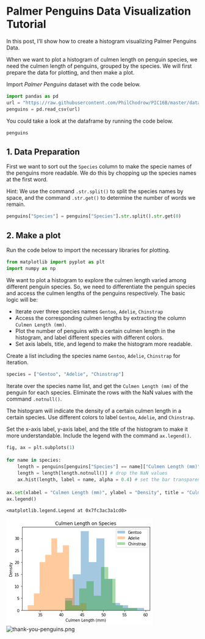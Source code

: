 # Palmer Penguins Data Visualization Tutorial

In this post, I’ll show how to create a histogram visualizing Palmer Penguins Data.

When we want to plot a histogram of culmen length on penguin species, we need the culmen length of penguins, grouped by the species. We will first prepare the data for plotting, and then make a plot.

Import *Palmer Penguins* dataset with the code below. 


```python
import pandas as pd
url = "https://raw.githubusercontent.com/PhilChodrow/PIC16B/master/datasets/palmer_penguins.csv"
penguins = pd.read_csv(url)
```

You could take a look at the dataframe by running the code below.


```python
penguins
```

## 1. Data Preparation
First we want to sort out the `Species` column to make the specie names of the penguins more readable. We do this by chopping up the species names at the first word.

Hint: We use the command `.str.split()` to split the species names by space, and the command `.str.get()` to determine the number of words we remain.


```python
penguins["Species"] = penguins["Species"].str.split().str.get(0)
```

## 2. Make a plot

Run the code below to import the necessary libraries for plotting.


```python
from matplotlib import pyplot as plt
import numpy as np
```

We want to plot a histogram to explore the culmen length varied among different penguin species. So, we need to differentiate the penguin species and access the culmen lengths of the penguins respectively. The basic logic will be:

* Iterate over three species names `Gentoo`, `Adelie`, `Chinstrap`
* Access the corresponding culmen lengths by extracting the column `Culmen Length (mm)`.
* Plot the number of penguins with a certain culmen length in the histogram, and label different species with different colors.
* Set axis labels, title, and legend to make the histogram more readable.

Create a list including the species name `Gentoo`, `Adelie`, `Chinstrap` for iteration.


```python
species = ["Gentoo", "Adelie", "Chinstrap"] 
```

Iterate over the species name list, and get the `Culmen Length (mm)` of the penguin for each species. Eliminate the rows with the NaN values with the command `.notnull()`. 

The histogram will indicate the density of a certain culmen length in a certain species. Use different colors to label `Gentoo`, `Adelie`, and `Chinstrap`.

Set the x-axis label, y-axis label, and the title of the histogram to make it more understandable.
Include the legend with the command `ax.legend()`.


```python
fig, ax = plt.subplots(1)

for name in species:
    length = penguins[penguins["Species"] == name]["Culmen Length (mm)"] 
    length = length[length.notnull()] # drop the NaN values
    ax.hist(length, label = name, alpha = 0.4) # set the bar transparency with alpha value
    
ax.set(xlabel = "Culmen Length (mm)", ylabel = "Density", title = "Culmen Length on Species") 
ax.legend()
```




    <matplotlib.legend.Legend at 0x7fc3ac3a1cd0>




    
![output_15_1.png](/images/output_15_1.png)
![thank-you-penguins.png](/images/thank-you-penguins.png)



